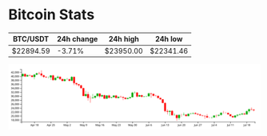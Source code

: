 # Bitcoin Stats

BTC/USDT|24h change|24h high|24h low|
|---|---|---|---|
|$22894.59|-3.71%|$23950.00|$22341.46|

<img src="./chart.svg">
